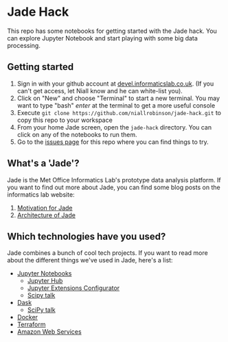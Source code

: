 # Jade Hack
This repo has some notebooks for getting started with the Jade hack. You can explore Jupyter Notebook and start playing with some big data processing.

## Getting started
1. Sign in with your github account at [devel.informaticslab.co.uk](devel.informaticslab.co.uk). (If you can't get access, let Niall know and he can white-list you).
1. Click on "New" and choose "Terminal" to start a new terminal. You may want to type "bash" *enter* at the terminal to get a more useful console
1. Execute `git clone https://github.com/niallrobinson/jade-hack.git` to copy this repo to your workspace
1. From your home Jade screen, open the `jade-hack` directory. You can click on any of the notebooks to run them.
1. Go to the [issues page](https://github.com/niallrobinson/jade-hack/issues) for this repo where you can find things to try.

## What's a 'Jade'?
Jade is the Met Office Informatics Lab's prototype data analysis platform. If you want to find out more about Jade, you can find some blog posts on the informatics lab website:

 1. [Motivation for Jade](http://www.informaticslab.co.uk/projects/jade.html)
 1. [Architecture of Jade](http://www.informaticslab.co.uk/projects/jade.html)

## Which technologies have you used?
Jade combines a bunch of cool tech projects. If you want to read more about the different things we've used in Jade, here's a list:

* [Jupyter Notebooks](http://jupyter.org/)
    * [Jupyter Hub](https://jupyterhub.readthedocs.io/en/latest/)
    * [Jupyter Extensions Configurator](https://github.com/ipython-contrib/jupyter_contrib_nbextensions)
    * [Scipy talk](https://www.youtube.com/watch?v=Ejh0ftSjk6g)
* [Dask](http://dask.pydata.org/en/latest/)
    * [SciPy talk](https://www.youtube.com/watch?v=PAGjm4BMKlk)
* [Docker](https://www.docker.com/)
* [Terraform](https://www.terraform.io/)
* [Amazon Web Services](https://aws.amazon.com/)

